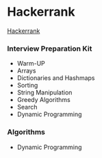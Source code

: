 # Hackerrank
[Hackerrank](https://www.hackerrank.com/)   

### Interview Preparation Kit
- Warm-UP
- Arrays
- Dictionaries and Hashmaps
- Sorting
- String Manipulation
- Greedy Algorithms
- Search
- Dynamic Programming



### Algorithms
- Dynamic Programming

